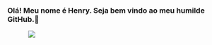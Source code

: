 ### Olá! Meu nome é Henry. Seja bem vindo ao meu humilde GitHub.👋

<p align="left">
    &nbsp;&nbsp;&nbsp;&nbsp;&nbsp;&nbsp;&nbsp;&nbsp;&nbsp;&nbsp;&nbsp;
    <a href="#">
        <img src="https://github-readme-stats.vercel.app/api/top-langs/?username=heenrYnog&layout=compact&theme=dark"/>
    </a>
</p>
